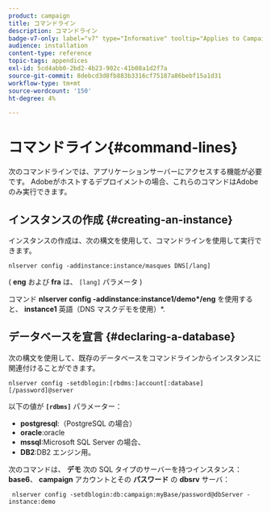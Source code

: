 ```yaml
---
product: campaign
title: コマンドライン
description: コマンドライン
badge-v7-only: label="v7" type="Informative" tooltip="Applies to Campaign Classic v7 only"
audience: installation
content-type: reference
topic-tags: appendices
exl-id: 5cd4abb0-2bd2-4b23-902c-41b08a1d2f7a
source-git-commit: 8debcd3d8fb883b3316cf75187a86bebf15a1d31
workflow-type: tm+mt
source-wordcount: '150'
ht-degree: 4%

---
```


# コマンドライン{#command-lines}



次のコマンドラインでは、アプリケーションサーバーにアクセスする機能が必要です。 Adobeがホストするデプロイメントの場合、これらのコマンドはAdobeのみ実行できます。

## インスタンスの作成 {#creating-an-instance}

インスタンスの作成は、次の構文を使用して、コマンドラインを使用して実行できます。

```
nlserver config -addinstance:instance/masques DNS[/lang]
```

( **eng** および **fra** は、 `[lang]` パラメータ )

コマンド **nlserver config -addinstance:instance1/demo&#42;/eng** を使用すると、 **instance1** 英語（DNS マスクデモを使用）&#42;.

## データベースを宣言 {#declaring-a-database}

次の構文を使用して、既存のデータベースをコマンドラインからインスタンスに関連付けることができます。

```
nlserver config -setdblogin:[rbdms:]account[:database][/password]@server
```

以下の値が **`[rdbms]`** パラメーター：

* **postgresql**:（PostgreSQL の場合）
* **oracle**:oracle
* **mssql**:Microsoft SQL Server の場合、
* **DB2**:DB2 エンジン用。

次のコマンドは、 **デモ** 次の SQL タイプのサーバーを持つインスタンス： **base6**、 **campaign** アカウントとその **パスワード** の **dbsrv** サーバ：

```
 nlserver config -setdblogin:db:campaign:myBase/password@dbServer -instance:demo
```
